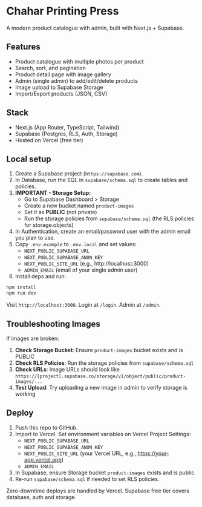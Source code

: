 # Chahar Printing Press

A modern product catalogue with admin, built with Next.js + Supabase.

## Features
- Product catalogue with multiple photos per product
- Search, sort, and pagination
- Product detail page with image gallery
- Admin (single admin) to add/edit/delete products
- Image upload to Supabase Storage
- Import/Export products (JSON, CSV)

## Stack
- Next.js (App Router, TypeScript, Tailwind)
- Supabase (Postgres, RLS, Auth, Storage)
- Hosted on Vercel (free tier)

## Local setup
1. Create a Supabase project (`https://supabase.com`).
2. In Database, run the SQL in `supabase/schema.sql` to create tables and policies.
3. **IMPORTANT - Storage Setup:**
   - Go to Supabase Dashboard > Storage
   - Create a new bucket named `product-images`
   - Set it as **PUBLIC** (not private)
   - Run the storage policies from `supabase/schema.sql` (the RLS policies for storage.objects)
4. In Authentication, create an email/password user with the admin email you plan to use.
5. Copy `.env.example` to `.env.local` and set values:
   - `NEXT_PUBLIC_SUPABASE_URL`
   - `NEXT_PUBLIC_SUPABASE_ANON_KEY`
   - `NEXT_PUBLIC_SITE_URL` (e.g., http://localhost:3000)
   - `ADMIN_EMAIL` (email of your single admin user)
6. Install deps and run:

```bash
npm install
npm run dev
```

Visit `http://localhost:3000`. Login at `/login`. Admin at `/admin`.

## Troubleshooting Images
If images are broken:
1. **Check Storage Bucket**: Ensure `product-images` bucket exists and is PUBLIC
2. **Check RLS Policies**: Run the storage policies from `supabase/schema.sql`
3. **Check URLs**: Image URLs should look like `https://[project].supabase.co/storage/v1/object/public/product-images/...`
4. **Test Upload**: Try uploading a new image in admin to verify storage is working

## Deploy
1. Push this repo to GitHub.
2. Import to Vercel. Set environment variables on Vercel Project Settings:
   - `NEXT_PUBLIC_SUPABASE_URL`
   - `NEXT_PUBLIC_SUPABASE_ANON_KEY`
   - `NEXT_PUBLIC_SITE_URL` (your Vercel URL, e.g., https://your-app.vercel.app)
   - `ADMIN_EMAIL`
3. In Supabase, ensure Storage bucket `product-images` exists and is public.
4. Re-run `supabase/schema.sql` if needed to set RLS policies.

Zero-downtime deploys are handled by Vercel. Supabase free tier covers database, auth and storage.
